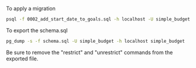 To apply a migration

```bash
psql -f 0002_add_start_date_to_goals.sql -h localhost -U simple_budget simple_budget
```

To export the schema.sql

```bash
pg_dump -s -f schema.sql -U simple_budget -h localhost simple_budget
```

Be sure to remove the "restrict" and "unrestrict" commands from the exported file.